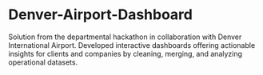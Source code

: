 # Denver-Airport-Dashboard
Solution from the departmental hackathon in collaboration with Denver International Airport. Developed interactive dashboards offering actionable insights for clients and companies by cleaning, merging, and analyzing operational datasets.
